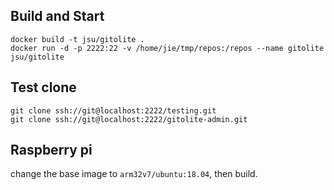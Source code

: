## Build and Start
```
docker build -t jsu/gitolite .
docker run -d -p 2222:22 -v /home/jie/tmp/repos:/repos --name gitolite jsu/gitolite
```

## Test clone
```
git clone ssh://git@localhost:2222/testing.git
git clone ssh://git@localhost:2222/gitolite-admin.git
```

## Raspberry pi
change the base image to `arm32v7/ubuntu:18.04`, then build.